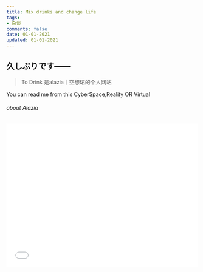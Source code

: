 ```yaml
---
title: Mix drinks and change life
tags: 
- 杂谈
comments: false
date: 01-01-2021
updated: 01-01-2021
---
```



久しぶりです——
----------------------------------------------
>To Drink 是alazia｜空想珺的个人网站

You can read me from this CyberSpace,Reality OR Virtual

<!--more-->

###### about Alazia
<div style="position: relative; width: 100%; height: 0; padding-bottom: 75%;">
<iframe src="//player.bilibili.com/player.html?aid=8620364&cid=14196107&page=1" 
scrolling="no" 
border="0" 
frameborder="no" 
framespacing="0" 
allowfullscreen="true" 
style="position: absolute; width: 100%; height:100%; left: 0; top: 0;"> </iframe>
</div>

